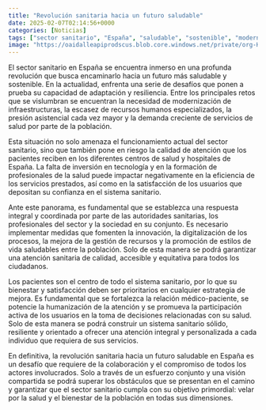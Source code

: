 ```yaml
---
title: "Revolución sanitaria hacia un futuro saludable"
date: 2025-02-07T02:14:56+0000
categories: [Noticias]
tags: ["sector sanitario", "España", "saludable", "sostenible", "modernización", "recursos humanos", "servicios de salud", "inversión en tecnología", "profesionales de la salud", "atención sanitaria", "calidad de atención", "sistema sanitario", "bienestar", "satisfacción", "relación médico-paciente"]
image: "https://oaidalleapiprodscus.blob.core.windows.net/private/org-HKmKxpuNw3Y88lm4EBrIPq0n/user-ZwiCXOggLL8ZNNKE2g7rXFmV/img-QpfdtbBoZ4HaT6nviaYHh0Ki.png?st=2025-02-07T01%3A14%3A56Z&se=2025-02-07T03%3A14%3A56Z&sp=r&sv=2024-08-04&sr=b&rscd=inline&rsct=image/png&skoid=d505667d-d6c1-4a0a-bac7-5c84a87759f8&sktid=a48cca56-e6da-484e-a814-9c849652bcb3&skt=2025-02-07T01%3A24%3A26Z&ske=2025-02-08T01%3A24%3A26Z&sks=b&skv=2024-08-04&sig=o/YUq83Gv5OmLYSuJo6R3B2uDn%2Bj05smgvSkLMIXCM0%3D"
---
```


El sector sanitario en España se encuentra inmerso en una profunda revolución que busca encaminarlo hacia un futuro más saludable y sostenible. En la actualidad, enfrenta una serie de desafíos que ponen a prueba su capacidad de adaptación y resiliencia. Entre los principales retos que se vislumbran se encuentran la necesidad de modernización de infraestructuras, la escasez de recursos humanos especializados, la presión asistencial cada vez mayor y la demanda creciente de servicios de salud por parte de la población.

Esta situación no solo amenaza el funcionamiento actual del sector sanitario, sino que también pone en riesgo la calidad de atención que los pacientes reciben en los diferentes centros de salud y hospitales de España. La falta de inversión en tecnología y en la formación de profesionales de la salud puede impactar negativamente en la eficiencia de los servicios prestados, así como en la satisfacción de los usuarios que depositan su confianza en el sistema sanitario.

Ante este panorama, es fundamental que se establezca una respuesta integral y coordinada por parte de las autoridades sanitarias, los profesionales del sector y la sociedad en su conjunto. Es necesario implementar medidas que fomenten la innovación, la digitalización de los procesos, la mejora de la gestión de recursos y la promoción de estilos de vida saludables entre la población. Solo de esta manera se podrá garantizar una atención sanitaria de calidad, accesible y equitativa para todos los ciudadanos.

Los pacientes son el centro de todo el sistema sanitario, por lo que su bienestar y satisfacción deben ser prioritarios en cualquier estrategia de mejora. Es fundamental que se fortalezca la relación médico-paciente, se potencie la humanización de la atención y se promueva la participación activa de los usuarios en la toma de decisiones relacionadas con su salud. Solo de esta manera se podrá construir un sistema sanitario sólido, resiliente y orientado a ofrecer una atención integral y personalizada a cada individuo que requiera de sus servicios.

En definitiva, la revolución sanitaria hacia un futuro saludable en España es un desafío que requiere de la colaboración y el compromiso de todos los actores involucrados. Solo a través de un esfuerzo conjunto y una visión compartida se podrá superar los obstáculos que se presentan en el camino y garantizar que el sector sanitario cumpla con su objetivo primordial: velar por la salud y el bienestar de la población en todas sus dimensiones.
    